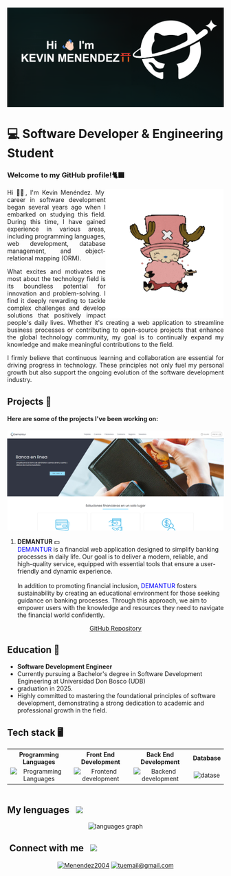 
![header!](./imgs/Header.png)


# 💻  Software Developer & Engineering Student

### Welcome to my GitHub profile!🐈‍⬛

<img align="right" width=275px alt="Cat" src="imgs/chopper.gif" />

<p align="justify">
Hi 👋🏻, I'm Kevin Menéndez. My career in software development began several years ago when I embarked on studying this field. During this time, I have gained experience in various areas, including programming languages, web development, database management, and object-relational mapping (ORM).
</p>

<p align="justify">
What excites and motivates me most about the technology field is its boundless potential for innovation and problem-solving. I find it deeply rewarding to tackle complex challenges and develop solutions that positively impact people's daily lives. Whether it's creating a web application to streamline business processes or contributing to open-source projects that enhance the global technology community, my goal is to continually expand my knowledge and make meaningful contributions to the field.
</p>

<p align="justify">
I firmly believe that continuous learning and collaboration are essential for driving progress in technology. These principles not only fuel my personal growth but also support the ongoing evolution of the software development industry.
</p>

## Projects 🏦
#### Here are some of the projects I've been working on:
![header!](imgs/demantur.png)
1. **DEMANTUR** 💵
<br><span style="color:blue">DEMANTUR</span> is a financial web application designed to simplify banking processes in daily life. Our goal is to deliver a modern, reliable, and high-quality service, equipped with essential tools that ensure a user-friendly and dynamic experience.  
<br>In addition to promoting financial inclusion, <span style="color:blue">DEMANTUR</span> fosters sustainability by creating an educational environment for those seeking guidance on banking processes. Through this approach, we aim to empower users with the knowledge and resources they need to navigate the financial world confidently.


<p align="center">
 <a href="https://github.com/Menendez2004/Demantur" target="blank">GitHub Repository</a>




## Education 📖
- **Software Development Engineer**
- Currently pursuing a Bachelor's degree in Software Development Engineering at Universidad Don Bosco (UDB)
-  graduation in 2025.
- Highly committed to mastering the foundational principles of software development, demonstrating a strong dedication to academic and professional growth in the field.


## Tech stack  🖥️

<table border="0" cellspacing="5" cellpadding="10" width="400" height="100" align="center">
  <tr>
    <th><b>Programming Languages</b></th>
    <th><b>Front End Development</b></th>
    <th><b>Back End Development</b></th>
    <th><b>Database</b></th>
  </tr>
  <tr>
    <td align="center"><img src="https://skillicons.dev/icons?i=js,typescript,java" height=38 alt="Programming Languages" /></td>
    <td align="center"><img src="https://skillicons.dev/icons?i=react,tailwind,angular" height=38 alt="Frontend development" /></td>
    <td align="center"><img src="https://skillicons.dev/icons?i=nodejs,express,nestjs,spring" height=38 alt="Backend development" /></td>
    <td align="center"><img src="https://skillicons.dev/icons?i=mongodb,prisma,mysql" height=38 alt="datase" /></td>
  </tr>

</table>

## My lenguages &nbsp; <img src="https://user-images.githubusercontent.com/74038190/216122041-518ac897-8d92-4c6b-9b3f-ca01dcaf38ee.png" width="27px" /> 
<div align="center">
  <img src="https://github-readme-stats.vercel.app/api/top-langs?username=Menendez2004&locale=en&hide_title=false&layout=compact&card_width=320&langs_count=5&theme=dracula&hide_border=false&order=2" height="150" alt="languages graph"  />
</div>

## &nbsp;Connect with me &nbsp; <img src="https://user-images.githubusercontent.com/74038190/216120981-b9507c36-0e04-4469-8e27-c99271b45ba5.png" width="27px" /> 

<div align="center">
<a href="www.linkedin.com/in/kevin-menéndez-18b378274" target="blank"><img align = "center" src="https://img.shields.io/badge/LinkedIn-0077B5?style=for-the badge&logo=linkedin&logoColor=white" alt="Menendez2004
" /></a> 
<a href="mailto:kmenendezz2004@gmail.com" target="_blank">
  <img align="center" src="https://img.shields.io/badge/Gmail--informational?style=social&logo=gmail" alt="tuemail@gmail.com">
</a>

</div>